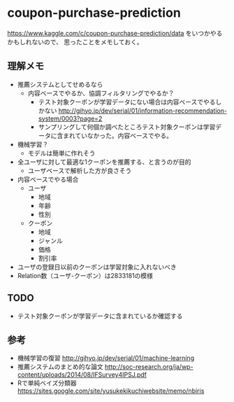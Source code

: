 # coupon-purchase-prediction
https://www.kaggle.com/c/coupon-purchase-prediction/data
をいつかやるかもしれないので、
思ったことをメモしておく。

## 理解メモ
 * 推薦システムとしてせめるなら
    * 内容ベースでやるか、協調フィルタリングでやるか？
       * テスト対象クーポンが学習データにない場合は内容ベースでやるしかない
           http://gihyo.jp/dev/serial/01/information-recommendation-system/0003?page=2
       * サンプリングして何個か調べたところテスト対象クーポンは学習データに含まれていなかった。内容ベースでやる。
 * 機械学習？
    * モデルは簡単に作れそう   
 * 全ユーザに対して最適な1クーポンを推薦する、と言うのが目的
    * ユーザベースで解析した方が良さそう
 * 内容ベースでやる場合
    * ユーザ
      * 地域
      * 年齢
      * 性別
    * クーポン
      * 地域  
      * ジャンル
      * 価格
      * 割引率
 * ユーザの登録日以前のクーポンは学習対象に入れないべき 
 * Relation数（ユーザ-クーポン）は2833181の模様

## TODO
 * テスト対象クーポンが学習データに含まれているか確認する

## 参考
* 機械学習の復習
   http://gihyo.jp/dev/serial/01/machine-learning
* 推薦システムのまとめ的な論文
   http://soc-research.org/ja/wp-content/uploads/2014/08/IFSurvey4IPSJ.pdf
* Rで単純ベイズ分類器
   https://sites.google.com/site/yusukekikuchiwebsite/memo/nbiris
